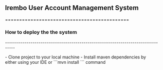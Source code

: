 ## Irembo User Account Management System
<p>============================================</p>

### How to deploy the the system
<p>-----------------------------------------------------------------------------------</p>
- Clone project to your local machine
- Install maven dependencies by either using your IDE or ```mvn install ``` command